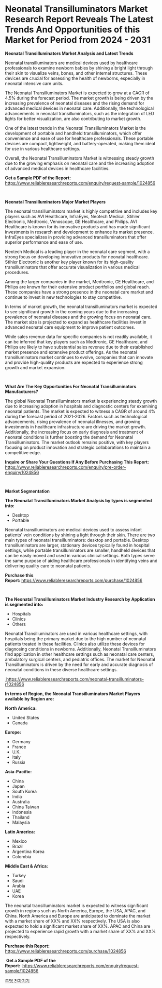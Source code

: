 <p><h1>Neonatal Transilluminators Market Research Report Reveals The Latest Trends And Opportunities of this Market for Period from 2024 - 2031</h1></p><p><strong>Neonatal Transilluminators Market Analysis and Latest Trends</strong></p>
<p><p>Neonatal transilluminators are medical devices used by healthcare professionals to examine newborn babies by shining a bright light through their skin to visualize veins, bones, and other internal structures. These devices are crucial for assessing the health of newborns, especially in neonatal intensive care units.</p><p>The Neonatal Transilluminators Market is expected to grow at a CAGR of 4.5% during the forecast period. The market growth is being driven by the increasing prevalence of neonatal diseases and the rising demand for advanced medical devices in neonatal care. Additionally, the technological advancements in neonatal transilluminators, such as the integration of LED lights for better visualization, are also contributing to market growth.</p><p>One of the latest trends in the Neonatal Transilluminators Market is the development of portable and handheld transilluminators, which offer convenience and ease of use for healthcare professionals. These portable devices are compact, lightweight, and battery-operated, making them ideal for use in various healthcare settings.</p><p>Overall, the Neonatal Transilluminators Market is witnessing steady growth due to the growing emphasis on neonatal care and the increasing adoption of advanced medical devices in healthcare facilities.</p></p>
<p><strong>Get a Sample PDF of the Report:&nbsp;</strong> <a href="https://www.reliableresearchreports.com/enquiry/request-sample/1024856">https://www.reliableresearchreports.com/enquiry/request-sample/1024856</a></p>
<p>&nbsp;</p>
<p><strong>Neonatal Transilluminators Major Market Players</strong></p>
<p><p>The neonatal transilluminators market is highly competitive and includes key players such as AVI Healthcare, InfraEyes, Neotech Medical, Stihler Electronic, Medtronic, Venoscope, GE Healthcare, and Philips. AVI Healthcare is known for its innovative products and has made significant investments in research and development to enhance its market presence. InfraEyes specializes in providing advanced transilluminators that offer superior performance and ease of use.</p><p>Neotech Medical is a leading player in the neonatal care segment, with a strong focus on developing innovative products for neonatal healthcare. Stihler Electronic is another key player known for its high-quality transilluminators that offer accurate visualization in various medical procedures.</p><p>Among the larger companies in the market, Medtronic, GE Healthcare, and Philips are known for their extensive product portfolios and global reach. These companies have a strong presence in the neonatal care market and continue to invest in new technologies to stay competitive.</p><p>In terms of market growth, the neonatal transilluminators market is expected to see significant growth in the coming years due to the increasing prevalence of neonatal diseases and the growing focus on neonatal care. The market size is projected to expand as healthcare facilities invest in advanced neonatal care equipment to improve patient outcomes.</p><p>While sales revenue data for specific companies is not readily available, it can be inferred that key players such as Medtronic, GE Healthcare, and Philips are likely to have substantial sales revenue due to their established market presence and extensive product offerings. As the neonatal transilluminators market continues to evolve, companies that can innovate and provide high-quality products are expected to experience strong growth and market expansion.</p></p>
<p>&nbsp;</p>
<p><strong>What Are The Key Opportunities For Neonatal Transilluminators Manufacturers?</strong></p>
<p><p>The global Neonatal Transilluminators market is experiencing steady growth due to increasing adoption in hospitals and diagnostic centers for examining neonatal patients. The market is expected to witness a CAGR of around 4% during the forecast period of 2021-2026. Factors such as technological advancements, rising prevalence of neonatal illnesses, and growing investments in healthcare infrastructure are driving the market growth. Additionally, the increasing focus on early diagnosis and treatment of neonatal conditions is further boosting the demand for Neonatal Transilluminators. The market outlook remains positive, with key players focusing on product innovation and strategic collaborations to maintain a competitive edge.</p></p>
<p><strong>Inquire or Share Your Questions If Any Before Purchasing This Report:</strong> <a href="https://www.reliableresearchreports.com/enquiry/pre-order-enquiry/1024856">https://www.reliableresearchreports.com/enquiry/pre-order-enquiry/1024856</a></p>
<p>&nbsp;</p>
<p><strong>Market Segmentation</strong></p>
<p><strong>The Neonatal Transilluminators Market Analysis by types is segmented into:</strong></p>
<p><ul><li>Desktop</li><li>Portable</li></ul></p>
<p><p>Neonatal transilluminators are medical devices used to assess infant patients' vein conditions by shining a light through their skin. There are two main types of neonatal transilluminators: desktop and portable. Desktop transilluminators are larger, stationary devices typically found in hospital settings, while portable transilluminators are smaller, handheld devices that can be easily moved and used in various clinical settings. Both types serve the same purpose of aiding healthcare professionals in identifying veins and delivering quality care to neonatal patients.</p></p>
<p><strong>Purchase this Report:&nbsp;</strong><a href="https://www.reliableresearchreports.com/purchase/1024856">https://www.reliableresearchreports.com/purchase/1024856</a></p>
<p>&nbsp;</p>
<p><strong>The Neonatal Transilluminators Market Industry Research by Application is segmented into:</strong></p>
<p><ul><li>Hospitals</li><li>Clinics</li><li>Others</li></ul></p>
<p><p>Neonatal Transilluminators are used in various healthcare settings, with hospitals being the primary market due to the high number of neonatal patients treated in these facilities. Clinics also utilize these devices for diagnosing conditions in newborns. Additionally, Neonatal Transilluminators find application in other healthcare settings such as neonatal care centers, ambulatory surgical centers, and pediatric offices. The market for Neonatal Transilluminators is driven by the need for early and accurate diagnosis of neonatal conditions in these diverse healthcare settings.</p></p>
<p><a href="https://www.reliableresearchreports.com/neonatal-transilluminators-r1024856">&nbsp;https://www.reliableresearchreports.com/neonatal-transilluminators-r1024856</a></p>
<p><strong>In terms of Region, the Neonatal Transilluminators Market Players available by Region are:</strong></p>
<p>
    <p> <strong> North America: </strong>
        <ul>
            <li>United States</li>
            <li>Canada</li>
        </ul>
        </p> 
    <p> <strong> Europe: </strong>
        <ul>
            <li>Germany</li>
            <li>France</li>
            <li>U.K.</li>
            <li>Italy</li>
            <li>Russia</li>
        </ul>
        </p> 
    <p> <strong> Asia-Pacific: </strong>
        <ul>
            <li>China</li>
            <li>Japan</li>
            <li>South Korea</li>
            <li>India</li>
            <li>Australia</li>
            <li>China Taiwan</li>
            <li>Indonesia</li>
            <li>Thailand</li>
            <li>Malaysia</li>
        </ul>
        </p> 
    <p> <strong> Latin America: </strong>
        <ul>
            <li>Mexico</li>
            <li>Brazil</li>
            <li>Argentina Korea</li>
            <li>Colombia</li>
        </ul>
        </p> 
    <p> <strong> Middle East & Africa: </strong>
        <ul>
            <li>Turkey</li>
            <li>Saudi</li>
            <li>Arabia</li>
            <li>UAE</li>
            <li>Korea</li>
        </ul>
    </p>
    </p>
<p><p>The neonatal transilluminators market is expected to witness significant growth in regions such as North America, Europe, the USA, APAC, and China. North America and Europe are anticipated to dominate the market with a market share of XX% and XX% respectively. The USA is also expected to hold a significant market share of XX%. APAC and China are projected to experience rapid growth with a market share of XX% and XX% respectively.</p></p>
<p><strong>Purchase this Report: </strong><a href="https://www.reliableresearchreports.com/purchase/1024856">https://www.reliableresearchreports.com/purchase/1024856</a></p>
<p>&nbsp;<strong>Get a Sample PDF of the Report:&nbsp;&nbsp;</strong><a href="https://www.reliableresearchreports.com/enquiry/request-sample/1024856">https://www.reliableresearchreports.com/enquiry/request-sample/1024856</a></p>
<p><strong></strong></p>
<p><p><a href="https://medium.com/@bud567768/%ED%88%AC%EB%AA%85-%EC%A0%84%EC%9E%90%EA%B8%B0%EA%B8%B0-%EC%8B%9C%EC%9E%A5-%EC%A0%84%EB%A7%9D-%EC%82%B0%EC%97%85-%EA%B0%9C%EC%9A%94-%EB%B0%8F-%EC%98%88%EC%B8%A1-2024%EB%85%84%EB%B6%80%ED%84%B0-2031%EB%85%84%EA%B9%8C%EC%A7%80-eb51f8bd89eb">투명 전자기기</a></p></p>